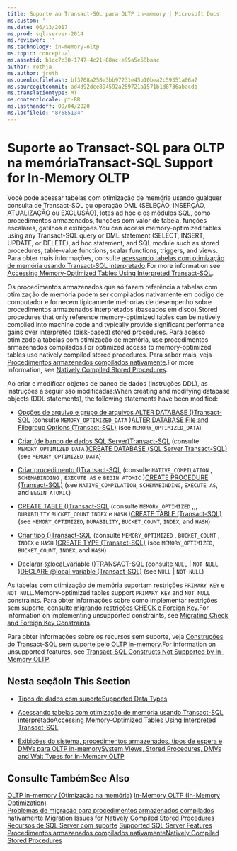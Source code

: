 ```yaml
---
title: Suporte ao Transact-SQL para OLTP in-memory | Microsoft Docs
ms.custom: ''
ms.date: 06/13/2017
ms.prod: sql-server-2014
ms.reviewer: ''
ms.technology: in-memory-oltp
ms.topic: conceptual
ms.assetid: b1cc7c30-1747-4c21-88ac-e95a5e58baac
author: rothja
ms.author: jroth
ms.openlocfilehash: bf3708a258e3bb97231e45b10bea2c59351a06a2
ms.sourcegitcommit: ad4d92dce894592a259721a1571b1d8736abacdb
ms.translationtype: MT
ms.contentlocale: pt-BR
ms.lasthandoff: 08/04/2020
ms.locfileid: "87685134"
---
```

# <a name="transact-sql-support-for-in-memory-oltp"></a><span data-ttu-id="2b603-102">Suporte ao Transact-SQL para OLTP na memória</span><span class="sxs-lookup"><span data-stu-id="2b603-102">Transact-SQL Support for In-Memory OLTP</span></span>
  <span data-ttu-id="2b603-103">Você pode acessar tabelas com otimização de memória usando qualquer consulta de Transact-SQL ou operação DML (SELEÇÃO, INSERÇÃO, ATUALIZAÇÃO ou EXCLUSÃO), lotes ad hoc e os módulos SQL, como procedimentos armazenados, funções com valor de tabela, funções escalares, gatilhos e exibições.</span><span class="sxs-lookup"><span data-stu-id="2b603-103">You can access memory-optimized tables using any Transact-SQL query or DML statement (SELECT, INSERT, UPDATE, or DELETE), ad hoc statement, and SQL module such as stored procedures, table-value functions, scalar functions, triggers, and views.</span></span> <span data-ttu-id="2b603-104">Para obter mais informações, consulte [acessando tabelas com otimização de memória usando Transact-SQL interpretado](accessing-memory-optimized-tables-using-interpreted-transact-sql.md).</span><span class="sxs-lookup"><span data-stu-id="2b603-104">For more information see [Accessing Memory-Optimized Tables Using Interpreted Transact-SQL](accessing-memory-optimized-tables-using-interpreted-transact-sql.md).</span></span>  
  
 <span data-ttu-id="2b603-105">Os procedimentos armazenados que só fazem referência a tabelas com otimização de memória podem ser compilados nativamente em código de computador e fornecem tipicamente melhorias de desempenho sobre procedimentos armazenados interpretados (baseados em disco).</span><span class="sxs-lookup"><span data-stu-id="2b603-105">Stored procedures that only reference memory-optimized tables can be natively compiled into machine code and typically provide significant performance gains over interpreted (disk-based) stored procedures.</span></span> <span data-ttu-id="2b603-106">Para acesso otimizado a tabelas com otimização de memória, use procedimentos armazenados compilados.</span><span class="sxs-lookup"><span data-stu-id="2b603-106">For optimized access to memory-optimized tables use natively compiled stored procedures.</span></span> <span data-ttu-id="2b603-107">Para saber mais, veja [Procedimentos armazenados compilados nativamente](natively-compiled-stored-procedures.md).</span><span class="sxs-lookup"><span data-stu-id="2b603-107">For more information, see [Natively Compiled Stored Procedures](natively-compiled-stored-procedures.md).</span></span>  
  
 <span data-ttu-id="2b603-108">Ao criar e modificar objetos de banco de dados (instruções DDL), as instruções a seguir são modificadas:</span><span class="sxs-lookup"><span data-stu-id="2b603-108">When creating and modifying database objects (DDL statements), the following statements have been modified:</span></span>  
  
-   <span data-ttu-id="2b603-109">[Opções de arquivo e grupo de arquivos ALTER DATABASE &#40;&#41;Transact-SQL](/sql/t-sql/statements/alter-database-transact-sql-file-and-filegroup-options) (consulte `MEMORY_OPTIMIZED_DATA` )</span><span class="sxs-lookup"><span data-stu-id="2b603-109">[ALTER DATABASE File and Filegroup Options &#40;Transact-SQL&#41;](/sql/t-sql/statements/alter-database-transact-sql-file-and-filegroup-options) (see `MEMORY_OPTIMIZED_DATA`)</span></span>  
  
-   <span data-ttu-id="2b603-110">[Criar &#40;de banco de dados SQL Server&#41;Transact-SQL](/sql/t-sql/statements/create-database-sql-server-transact-sql) (consulte `MEMORY_OPTIMIZED_DATA` )</span><span class="sxs-lookup"><span data-stu-id="2b603-110">[CREATE DATABASE &#40;SQL Server Transact-SQL&#41;](/sql/t-sql/statements/create-database-sql-server-transact-sql) (see `MEMORY_OPTIMIZED_DATA`)</span></span>  
  
-   <span data-ttu-id="2b603-111">[Criar procedimento &#40;&#41;Transact-SQL](/sql/t-sql/statements/create-procedure-transact-sql) (consulte `NATIVE_COMPILATION` , `SCHEMABINDING` , `EXECUTE AS` e `BEGIN ATOMIC` )</span><span class="sxs-lookup"><span data-stu-id="2b603-111">[CREATE PROCEDURE &#40;Transact-SQL&#41;](/sql/t-sql/statements/create-procedure-transact-sql) (see `NATIVE_COMPILATION`, `SCHEMABINDING`, `EXECUTE AS`, and `BEGIN ATOMIC`)</span></span>  
  
-   <span data-ttu-id="2b603-112">[CREATE TABLE &#40;&#41;Transact-SQL](/sql/t-sql/statements/create-table-transact-sql) (consulte `MEMORY_OPTIMIZED` ,,, `DURABILITY` `BUCKET_COUNT` `INDEX` e `HASH` )</span><span class="sxs-lookup"><span data-stu-id="2b603-112">[CREATE TABLE &#40;Transact-SQL&#41;](/sql/t-sql/statements/create-table-transact-sql) (see `MEMORY_OPTIMIZED`, `DURABILITY`, `BUCKET_COUNT`, `INDEX`, and `HASH`)</span></span>  
  
-   <span data-ttu-id="2b603-113">[Criar tipo &#40;&#41;Transact-SQL](/sql/t-sql/statements/create-type-transact-sql) (consulte `MEMORY_OPTIMIZED` , `BUCKET_COUNT` , `INDEX` e `HASH` )</span><span class="sxs-lookup"><span data-stu-id="2b603-113">[CREATE TYPE &#40;Transact-SQL&#41;](/sql/t-sql/statements/create-type-transact-sql) (see `MEMORY_OPTIMIZED`, `BUCKET_COUNT`, `INDEX`, and `HASH`)</span></span>  
  
-   <span data-ttu-id="2b603-114">[Declarar @local_variable &#40;&#41;TRANSACT-SQL](/sql/t-sql/language-elements/declare-local-variable-transact-sql) (consulte `NULL`  |  `NOT NULL` )</span><span class="sxs-lookup"><span data-stu-id="2b603-114">[DECLARE @local_variable &#40;Transact-SQL&#41;](/sql/t-sql/language-elements/declare-local-variable-transact-sql) (see `NULL` | `NOT NULL`)</span></span>  
  
 <span data-ttu-id="2b603-115">As tabelas com otimização de memória suportam restrições `PRIMARY KEY` e `NOT NULL`.</span><span class="sxs-lookup"><span data-stu-id="2b603-115">Memory-optimized tables support `PRIMARY KEY` and `NOT NULL` constraints.</span></span> <span data-ttu-id="2b603-116">Para obter informações sobre como implementar restrições sem suporte, consulte [migrando restrições CHECK e Foreign Key](../../database-engine/migrating-check-and-foreign-key-constraints.md).</span><span class="sxs-lookup"><span data-stu-id="2b603-116">For information on implementing unsupported constraints, see [Migrating Check and Foreign Key Constraints](../../database-engine/migrating-check-and-foreign-key-constraints.md).</span></span>  
  
 <span data-ttu-id="2b603-117">Para obter informações sobre os recursos sem suporte, veja [Construções do Transact-SQL sem suporte pelo OLTP in-memory](transact-sql-constructs-not-supported-by-in-memory-oltp.md).</span><span class="sxs-lookup"><span data-stu-id="2b603-117">For information on unsupported features, see [Transact-SQL Constructs Not Supported by In-Memory OLTP](transact-sql-constructs-not-supported-by-in-memory-oltp.md).</span></span>  
  
## <a name="in-this-section"></a><span data-ttu-id="2b603-118">Nesta seção</span><span class="sxs-lookup"><span data-stu-id="2b603-118">In This Section</span></span>  
  
-   [<span data-ttu-id="2b603-119">Tipos de dados com suporte</span><span class="sxs-lookup"><span data-stu-id="2b603-119">Supported Data Types</span></span>](supported-data-types-for-in-memory-oltp.md)  
  
-   [<span data-ttu-id="2b603-120">Acessando tabelas com otimização de memória usando Transact-SQL interpretado</span><span class="sxs-lookup"><span data-stu-id="2b603-120">Accessing Memory-Optimized Tables Using Interpreted Transact-SQL</span></span>](accessing-memory-optimized-tables-using-interpreted-transact-sql.md)  
  
-   [<span data-ttu-id="2b603-121">Exibições do sistema, procedimentos armazenados, tipos de espera e DMVs para OLTP in-memory</span><span class="sxs-lookup"><span data-stu-id="2b603-121">System Views, Stored Procedures, DMVs and Wait Types for In-Memory OLTP</span></span>](../../database-engine/system-views-stored-procedures-dmvs-and-wait-types-for-in-memory-oltp.md)  
  
## <a name="see-also"></a><span data-ttu-id="2b603-122">Consulte Também</span><span class="sxs-lookup"><span data-stu-id="2b603-122">See Also</span></span>  
 <span data-ttu-id="2b603-123">[OLTP in-memory &#40;Otimização na memória&#41;](in-memory-oltp-in-memory-optimization.md) </span><span class="sxs-lookup"><span data-stu-id="2b603-123">[In-Memory OLTP &#40;In-Memory Optimization&#41;](in-memory-oltp-in-memory-optimization.md) </span></span>  
 <span data-ttu-id="2b603-124">[Problemas de migração para procedimentos armazenados compilados nativamente](migration-issues-for-natively-compiled-stored-procedures.md) </span><span class="sxs-lookup"><span data-stu-id="2b603-124">[Migration Issues for Natively Compiled Stored Procedures](migration-issues-for-natively-compiled-stored-procedures.md) </span></span>  
 <span data-ttu-id="2b603-125">[Recursos de SQL Server com suporte](unsupported-sql-server-features-for-in-memory-oltp.md) </span><span class="sxs-lookup"><span data-stu-id="2b603-125">[Supported SQL Server Features](unsupported-sql-server-features-for-in-memory-oltp.md) </span></span>  
 [<span data-ttu-id="2b603-126">Procedimentos armazenados compilados nativamente</span><span class="sxs-lookup"><span data-stu-id="2b603-126">Natively Compiled Stored Procedures</span></span>](natively-compiled-stored-procedures.md)  
  
  
